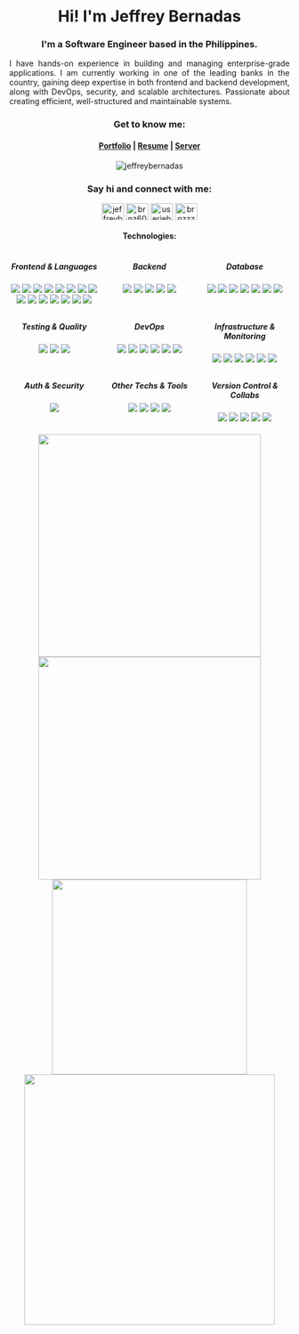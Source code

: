 <h1 align="center">Hi! I'm Jeffrey Bernadas</h1>
<h3 align="center">I'm a Software Engineer based in the Philippines.</h3>
<p align="justify">I have hands-on experience in building and managing enterprise-grade applications. I am currently working in one of the leading banks in the country, gaining deep expertise in both frontend and backend development, along with DevOps, security, and scalable architectures. Passionate about creating efficient, well-structured and maintainable systems.</p>

<h3 align="center">Get to know me:</h3>

<h4 align="center"><a href='https://www.jeffreybernadas.com/' target="blank">Portfolio</a> | <a href='https://www.jeffreybernadas.com/static/media/jeffrey-a4.e3ea73d231604e4fbcad.pdf' target="blank">Resume</a> | <a href='https://thecodebit.digital/' target="blank">Server</a></h4>

<p align="center"> <img src="https://komarev.com/ghpvc/?username=jeffreybernadas&label=Profile%20views&color=0e75b6&style=flat" alt="jeffreybernadas" /></p>

<h3 align="center">Say hi and connect with me:</h3>
<p align="center">
<a href="https://linkedin.com/in/jeffreybernadas" target="blank"><img align="center" src="https://raw.githubusercontent.com/rahuldkjain/github-profile-readme-generator/master/src/images/icons/Social/linked-in-alt.svg" alt="jeffreybernadas" height="30" width="40" /></a>
<a href="https://twitter.com/brnz6000" target="blank"><img align="center" src="https://raw.githubusercontent.com/rahuldkjain/github-profile-readme-generator/master/src/images/icons/Social/twitter.svg" alt="brnz6000" height="30" width="40" /></a>
<a href="https://fb.com/jb6000" target="blank"><img align="center" src="https://raw.githubusercontent.com/rahuldkjain/github-profile-readme-generator/master/src/images/icons/Social/facebook.svg" alt="userjeb64839928383894949qwerty" height="30" width="40" /></a>
<a href="https://instagram.com/brnzzzzzzz" target="blank"><img align="center" src="https://raw.githubusercontent.com/rahuldkjain/github-profile-readme-generator/master/src/images/icons/Social/instagram.svg" alt="brnzzzzzzz" height="30" width="40" /></a>
</p>

<h4 align="center">Technologies:</h4>

<div align="center" style="display: flex; flex-wrap: wrap; gap: 10px; margin-bottom: 20px;">
  <div style="flex: 1 1 30%">
    <h5>Frontend & Languages</h5>
    <img src="https://img.shields.io/badge/-TypeScript-000000?style=flat&logo=typescript" />
    <img src="https://img.shields.io/badge/-JavaScript-000000?style=flat&logo=javascript" />
    <img src="https://img.shields.io/badge/-React.js-000000?style=flat&logo=react" />
    <img src="https://img.shields.io/badge/-Next.js-000000?style=flat&logo=nextdotjs" />
    <img src="https://img.shields.io/badge/-RTK-000000?style=flat&logo=redux" />
    <img src="https://img.shields.io/badge/-styled--components-000000?style=flat&logo=styled-components" />
    <img src="https://img.shields.io/badge/-Tailwind CSS-000000?style=flat&logo=tailwindcss" />
    <img src="https://img.shields.io/badge/-Framer Motion-000000?style=flat&logo=framer" />
    <img src="https://img.shields.io/badge/-Storybook-000000?style=flat&logo=storybook" />
    <img src="https://img.shields.io/badge/-Figma-000000?style=flat&logo=figma" />
    <img src="https://img.shields.io/badge/-Material UI-000000?style=flat&logo=mui" />
    <img src="https://img.shields.io/badge/-Mantine-000000?style=flat&logo=mantine" />
    <img src="https://img.shields.io/badge/-shadcn/ui-000000?style=flat&logo=shadcn/ui" />
    <img src="https://img.shields.io/badge/-Webpack-000000?style=flat&logo=webpack" />
    <img src="https://img.shields.io/badge/-Webpack 5 Microfrontend-000000?style=flat&logo=webpack" />
  </div>
  <div style="flex: 1 1 30%">
    <h5>Backend</h5>
    <img src="https://img.shields.io/badge/-Node.js-000000?style=flat&logo=node.js" />
    <img src="https://img.shields.io/badge/-Express.js-000000?style=flat&logo=express" />
    <img src="https://img.shields.io/badge/-Loopback-000000?style=flat&logo=loopback" />
    <img src="https://img.shields.io/badge/-Microservices-000000?style=flat&logo=microservices" />
    <img src="https://img.shields.io/badge/-Swagger-000000?style=flat&logo=swagger" />
  </div>
  <div style="flex: 1 1 30%">
    <h5>Database</h5>
    <img src="https://img.shields.io/badge/-Sequelize-000000?style=flat&logo=sequelize" />
    <img src="https://img.shields.io/badge/-MySQL-000000?style=flat&logo=mysql" />
    <img src="https://img.shields.io/badge/-PostgreSQL-000000?style=flat&logo=postgresql" />
    <img src="https://img.shields.io/badge/-Redis-000000?style=flat&logo=redis" />
    <img src="https://img.shields.io/badge/-Mongoose-000000?style=flat&logo=mongoose" />
    <img src="https://img.shields.io/badge/-MongoDB-000000?style=flat&logo=mongodb" />
    <img src="https://img.shields.io/badge/-Supabase-000000?style=flat&logo=supabase" />
  </div>

  <div style="flex: 1 1 30%">
    <h5>Testing & Quality</h5>
    <img src="https://img.shields.io/badge/-Jest-000000?style=flat&logo=jest" />
    <img src="https://img.shields.io/badge/-React_Testing_Library-000000?style=flat&logo=testing-library" />
    <img src="https://img.shields.io/badge/-Sonarqube-000000?style=flat&logo=sonarqube" />
  </div>
  <div style="flex: 1 1 30%">
    <h5>DevOps</h5>
    <img src="https://img.shields.io/badge/-Docker-000000?style=flat&logo=docker" />
    <img src="https://img.shields.io/badge/-Kubernetes-000000?style=flat&logo=kubernetes" />
    <img src="https://img.shields.io/badge/-Nginx-000000?style=flat&logo=nginx" />
    <img src="https://img.shields.io/badge/-Caddy-000000?style=flat&logo=caddy" />
    <img src="https://img.shields.io/badge/-Cloudflare-000000?style=flat&logo=cloudflare" />
    <img src="https://img.shields.io/badge/-Ubuntu-000000?style=flat&logo=ubuntu" />
  </div>
   <div style="flex: 1 1 30%">
    <h5>Infrastructure & Monitoring</h5>
    <img src="https://img.shields.io/badge/-Grafana-000000?style=flat&logo=grafana" />
    <img src="https://img.shields.io/badge/-Prometheus-000000?style=flat&logo=prometheus" />
    <img src="https://img.shields.io/badge/-Elasticsearch-000000?style=flat&logo=elasticsearch" />
    <img src="https://img.shields.io/badge/-Kibana-000000?style=flat&logo=kibana" />
    <img src="https://img.shields.io/badge/-Logstash-000000?style=flat&logo=logstash" />
    <img src="https://img.shields.io/badge/-RabbitMQ-000000?style=flat&logo=rabbitmq" />
  </div>
  <div style="flex: 1 1 30%">
    <h5>Auth & Security</h5>
    <img src="https://img.shields.io/badge/-Keycloak-000000?style=flat&logo=keycloak" />
  </div>
  <div style="flex: 1 1 30%">
    <h5>Other Techs & Tools</h5>
    <img src="https://img.shields.io/badge/-React Native-000000?style=flat&logo=react" />
    <img src="https://img.shields.io/badge/-Wordpress-000000?style=flat&logo=wordpress" />
    <img src="https://img.shields.io/badge/-Raspberry Pi-000000?style=flat&logo=raspberry-pi" />
    <img src="https://img.shields.io/badge/-Arduino-000000?style=flat&logo=arduino" />
  </div>
  <div style="flex: 1 1 30%">
    <h5>Version Control & Collabs</h5>
    <img src="https://img.shields.io/badge/-Git-000000?style=flat&logo=git" />
    <img src="https://img.shields.io/badge/-GitHub-000000?style=flat&logo=github" />
    <img src="https://img.shields.io/badge/-GitLab-000000?style=flat&logo=gitlab" />
    <img src="https://img.shields.io/badge/-Jira-000000?style=flat&logo=jira" />
    <img src="https://img.shields.io/badge/-Agile-000000?style=flat&logo=agile" />
  </div>
</div>

<div align="center">
   <img width="400" src="https://github-readme-stats.vercel.app/api?username=jeffreybernadas&count_private=true&include_all_commits=true&show_icons=true&hide_border=true&title_color=58A6FF&icon_color=1F6FEB&text_color=C3D1D9&bg_color=0D1117" />
   <img width="400" src="https://github-readme-streak-stats.herokuapp.com/?user=jeffreybernadas&hide_border=true&show_icons=true&currStreakNum=58A6FF&sideNums=58A6FF&border=1F6FEB&currStreakLabel=C3D1D9&background=0D1117&sideLabels=C3D1D9&dates=58A6FF" />
</div>
<div align="center">  
  <img width="350" src="https://github-readme-stats.vercel.app/api/top-langs/?username=jeffreybernadas&layout=compact&langs_count=8&theme=onedark&hide_border=true&hide=java,dart&title_color=58A6FF&icon_color=1F6FEB&text_color=C3D1D9&bg_color=0D1117" />
   <img width="450" src="https://github-readme-stats.vercel.app/api/wakatime?username=bernz322&layout=compact&langs_count=10&theme=onedark&hide_border=true&hide=java,dart&title_color=58A6FF&icon_color=1F6FEB&text_color=C3D1D9&bg_color=0D1117&v=2" />
</div>